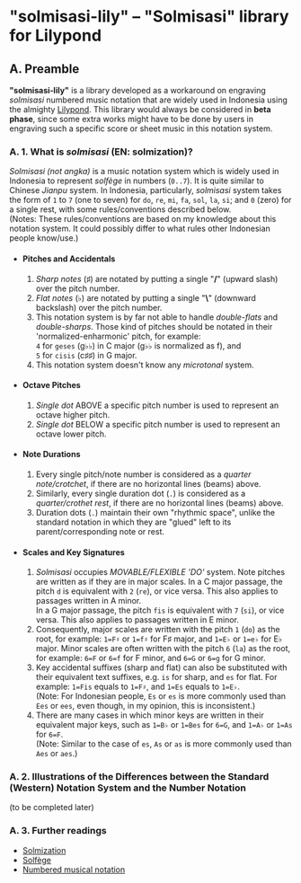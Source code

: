 # "solmisasi-lily" – "Solmisasi" library for Lilypond

## A. Preamble

**"solmisasi‐lily"** is a library developed as a workaround on engraving _solmisasi_ numbered music notation that are widely used in Indonesia using the almighty [Lilypond](http://lilypond.org). This library would always be considered in **beta phase**, since some extra works might have to be done by users in engraving such a specific score or sheet music in this notation system.

### A. 1. What is *solmisasi* (EN: solmization)?

_Solmisasi (not angka)_ is a music notation system which is widely used in Indonesia to represent *solfège* in numbers (`0..7`). It is quite similar to Chinese *Jianpu* system. In Indonesia, particularly, *solmisasi* system takes the form of `1` to `7` (one to seven) for `do`, `re`, `mi`, `fa`, `sol`, `la`, `si`; and `0` (zero) for a single rest, with some rules/conventions described below.<br>
(Notes: These rules/conventions are based on my knowledge about this notation system. It could possibly differ to what rules other Indonesian people know/use.)
- #### Pitches and Accidentals
  1. _Sharp notes_ (♯) are notated by putting a single "**/**" (upward slash) over the pitch number.
  2. _Flat notes_ (♭) are notated by putting a single "**\\**" (downward backslash) over the pitch number.
  3. This notation system is by far not able to handle _double-flats_ and _double-sharps_. Those kind of pitches should be notated in their 'normalized-enharmonic' pitch, for example:<br>
    `4` for `geses` (g♭♭) in C major (g♭♭ is normalized as f), and<br>
    `5` for `cisis` (c♯♯) in G major.
  4. This notation system doesn't know any _microtonal_ system.
- #### Octave Pitches
  1. _Single dot_ ABOVE a specific pitch number is used to represent an octave higher pitch.
  2. _Single dot_ BELOW a specific pitch number is used to represent an octave lower pitch.
- #### Note Durations
  1. Every single pitch/note number is considered as a _quarter note/crotchet_, if there are no horizontal lines (beams) above.
  2. Similarly, every single duration dot (`.`) is considered as a _quarter/crothet rest_, if there are no horizontal lines (beams) above.
  3. Duration dots (`.`) maintain their own "rhythmic space", unlike the standard notation in which they are "glued" left to its parent/corresponding note or rest.
- #### Scales and Key Signatures
  1. *Solmisasi* occupies _MOVABLE/FLEXIBLE 'DO'_ system. Note pitches are written as if they are in major scales. In a C major passage, the pitch `d` is equivalent with `2` (`re`), or vice versa. This also applies to passages written in A minor.<br>
    In a G major passage, the pitch `fis` is equivalent with `7` (`si`), or vice versa. This also applies to passages written in E minor.
  2. Consequently, major scales are written with the pitch `1` (`do`) as the root, for example: `1=F♯` or `1=f♯` for F♯ major, and `1=E♭` or `1=e♭` for E♭ major.
    Minor scales are often written with the pitch `6` (`la`) as the root, for example: `6=F` or `6=f` for F minor, and `6=G` or `6=g` for G minor.
  3. Key accidental suffixes (sharp and flat) can also be substituted with their equivalent text suffixes, e.g. `is` for sharp, and `es` for flat. For example: `1=Fis` equals to `1=F♯`, and `1=Es` equals to `1=E♭`.<br>
    (Note: For Indonesian people, `Es` or `es` is more commonly used than `Ees` or `ees`, even though, in my opinion, this is inconsistent.)
  4. There are many cases in which minor keys are written in their equivalent major keys, such as `1=B♭` or `1=Bes` for `6=G`, and `1=A♭` or `1=As` for `6=F`.<br>
    (Note: Similar to the case of `es`, `As` or `as` is more commonly used than `Aes` or `aes`.)

### A. 2. Illustrations of the Differences between the Standard (Western) Notation System and the Number Notation

(to be completed later)

### A. 3. Further readings
- [Solmization](https://en.wikipedia.org/wiki/Solmization)
- [Solfège](https://en.wikipedia.org/wiki/Solfège)
- [Numbered musical notation](https://en.wikipedia.org/wiki/Numbered_musical_notation)
